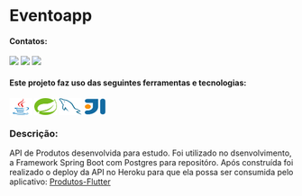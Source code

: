 # Eventoapp

#### Contatos:

<div>
<a href="https://instagram.com/lucas.olisouza" target="_blank"><img src="https://img.shields.io/badge/-Instagram-%23E4405F?style=for-the-badge&logo=instagram&logoColor=white" target="_blank"></a>
<a href = "mailto:lycasoliveira@gmail.com"><img src="https://img.shields.io/badge/Gmail-D14836?style=for-the-badge&logo=gmail&logoColor=white" target="_blank"></a>
<a href="https://www.linkedin.com/in/lucas-oliveira-de-souza-0318a5174" target="_blank"><img src="https://img.shields.io/badge/-LinkedIn-%230077B5?style=for-the-badge&logo=linkedin&logoColor=white" target="_blank"></a>   
</div>

#### Este projeto faz uso das seguintes ferramentas e tecnologias:

<img align="center" title="Java" height="30" width="40" src="https://raw.githubusercontent.com/devicons/devicon/master/icons/java/java-original.svg"> <img align="center" title="Spring" height="30" width="40" src="https://raw.githubusercontent.com/devicons/devicon/master/icons/spring/spring-original.svg"> <img align="center" title="MySql" height="30" width="40" src="https://raw.githubusercontent.com/devicons/devicon/master/icons/mysql/mysql-original.svg"> <img align="center" title="Intellij" height="30" width="40" src="https://raw.githubusercontent.com/devicons/devicon/master/icons/intellij/intellij-original.svg">

### Descrição:
API de Produtos desenvolvida para estudo. Foi utilizado no dsenvolvimento, a Framework Spring Boot com Postgres para repositóro. Após construída foi realizado o deploy da API no Heroku para que ela possa ser consumida pelo aplicativo: [Produtos-Flutter]([https://medium.com/therobinkim/how-to-read-a-git-diff-6c87a9dc47c5](https://github.com/lucasoliveirasouza/produtos-flutter))

